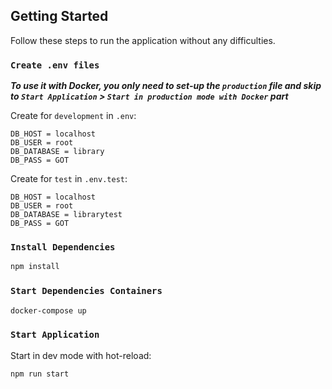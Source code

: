 ## Getting Started

Follow these steps to run the application without any difficulties.


### `Create .env files`

**_To use it with Docker, you only need to set-up the `production` file and skip to `Start Application` > `Start in production mode with Docker` part_**

Create for `development` in `.env`:

```env
DB_HOST = localhost
DB_USER = root
DB_DATABASE = library
DB_PASS = GOT
```

Create for `test` in `.env.test`:

```env
DB_HOST = localhost
DB_USER = root
DB_DATABASE = librarytest
DB_PASS = GOT
```

### `Install Dependencies`

```sh
npm install
```

### `Start Dependencies Containers`

```sh
docker-compose up
```

### `Start Application`

Start in dev mode with hot-reload:

```sh
npm run start
```
